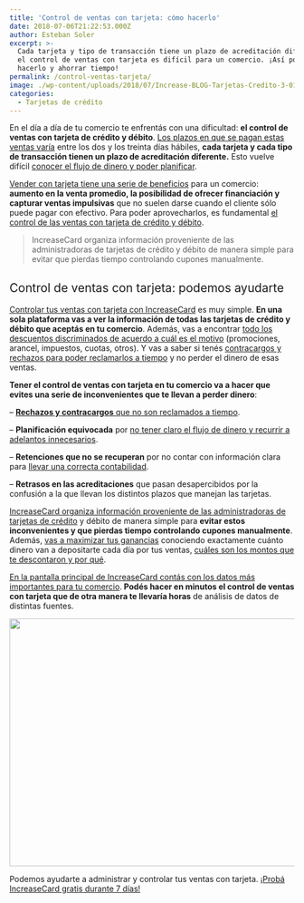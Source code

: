 ```yaml
---
title: 'Control de ventas con tarjeta: cómo hacerlo'
date: 2018-07-06T21:22:53.000Z
author: Esteban Soler
excerpt: >-
  Cada tarjeta y tipo de transacción tiene un plazo de acreditación diferente,
  el control de ventas con tarjeta es difícil para un comercio. ¡Así podés
  hacerlo y ahorrar tiempo!
permalink: /control-ventas-tarjeta/
image: ./wp-content/uploads/2018/07/Increase-BLOG-Tarjetas-Credito-3-01.png
categories:
  - Tarjetas de crédito
---
```

<span style="font-weight: 400;">En el día a día de tu comercio te enfrentás con una dificultad: </span>**el control de ventas con tarjeta de crédito y débito**<span style="font-weight: 400;">. </span>[<span style="font-weight: 400;">Los plazos en que se pagan estas ventas varía</span>](https://increasecard.com/como-se-cuando-y-cuanto-dinero-se-depositara-en-mi-cuenta-por-las-ventas-con-tarjeta/) <span style="font-weight: 400;">entre los dos y los treinta días hábiles, <strong>cada tarjeta y cada tipo de transacción tienen un plazo de acreditación diferente.</strong> Esto vuelve difícil </span>[<span style="font-weight: 400;">conocer el flujo de dinero y poder planificar</span>](https://increasecard.com/como-hacer-un-plan-de-negocios/)<span style="font-weight: 400;">. </span>

[<span style="font-weight: 400;">Vender con tarjeta tiene una serie de beneficios</span>](https://www.increasecard.com/conviene-vender-con-tarjeta-de-credito-o-no/) <span style="font-weight: 400;">para un comercio: </span>**aumento en la venta promedio, la posibilidad de ofrecer financiación y capturar ventas impulsivas** <span style="font-weight: 400;">que no suelen darse cuando el cliente sólo puede pagar con efectivo. Para poder aprovecharlos, es fundamental </span>[<span style="font-weight: 400;">el control de las ventas con tarjeta de crédito y débito</span>](https://increasecard.com/ventas-tarjeta-credito-controlar-las-transacciones-no-perder-dinero/)<span style="font-weight: 400;">.</span>

> **<span style="font-weight: 400;">IncreaseCard organiza información proveniente de las administradoras de tarjetas de crédito</span> <span style="font-weight: 400;">y débito de manera simple para evitar que pierdas tiempo controlando cupones manualmente.</span>**

## <span style="font-weight: 400;">Control de ventas con tarjeta: podemos ayudarte </span>

[<span style="font-weight: 400;">Controlar tus ventas con tarjeta con IncreaseCard</span>](https://increasecard.com/controla-tus-ventas-tarjeta-increasecard/) <span style="font-weight: 400;">es muy simple. <strong>En una sola plataforma vas a ver la información de todas las tarjetas de crédito y débito que aceptás en tu comercio</strong>. Además, </span>vas a encontrar [todo los descuentos discriminados de acuerdo a cuál es el motivo](https://www.increasecard.com/los-comercios-y-las-tarjetas-de-credito-los-4-costos-asociados/) <span style="font-weight: 400;">(promociones, arancel, impuestos, cuotas, otros). Y vas a saber si tenés </span>[<span style="font-weight: 400;">contracargos y rechazos para poder reclamarlos a tiempo</span>](https://increasecard.com/reclamar-contracargo-tarjeta-credito/) <span style="font-weight: 400;">y no perder el dinero de esas ventas. </span>

**Tener el control de ventas con tarjeta en tu comercio va a hacer que evites una serie de inconvenientes que te llevan a perder dinero**<span style="font-weight: 400;">:</span>

<span style="font-weight: 400;">&#8211; </span>[**Rechazos y contracargos** <span style="font-weight: 400;">que no son reclamados a tiempo</span>](https://increasecard.com/rechazos-y-contracargos-de-tarjeta-de-credito-como-reclamar/)<span style="font-weight: 400;">.</span>

<span style="font-weight: 400;">&#8211; </span>**Planificación equivocada** <span style="font-weight: 400;">por </span>[<span style="font-weight: 400;">no tener claro el flujo de dinero y recurrir a adelantos innecesarios</span>](https://www.increasecard.com/como-se-cuando-y-cuanto-dinero-se-depositara-en-mi-cuenta-por-las-ventas-con-tarjeta/)<span style="font-weight: 400;">. </span>

<span style="font-weight: 400;">&#8211; </span>**Retenciones que no se recuperan** <span style="font-weight: 400;">por no contar con información clara para </span>[<span style="font-weight: 400;">llevar una correcta contabilidad</span>](https://increasecard.com/estas-llevando-bien-contabilidad-negocio/)<span style="font-weight: 400;">. </span>

<span style="font-weight: 400;">&#8211; </span>**Retrasos en las acreditaciones** <span style="font-weight: 400;">que pasan desapercibidos por la confusión a la que llevan los distintos plazos que manejan las tarjetas.</span>

[<span style="font-weight: 400;">IncreaseCard organiza información proveniente de las administradoras de tarjetas de crédito</span>](https://increasecard.com/controla-tus-ventas-tarjeta-increasecard/) <span style="font-weight: 400;">y débito de manera simple para <strong>evitar estos inconvenientes y que pierdas tiempo controlando cupones manualmente</strong>. Además, </span>[<span style="font-weight: 400;">vas a maximizar tus ganancias</span>](https://www.increasecard.com/3-mitos-y-verdades-de-vender-con-tarjeta/) <span style="font-weight: 400;">conociendo exactamente cuánto dinero van a depositarte cada día por tus ventas, </span>[<span style="font-weight: 400;">cuáles son los montos que te descontaron y por qué</span>](https://www.increasecard.com/los-comercios-y-las-tarjetas-de-credito-los-4-costos-asociados/)<span style="font-weight: 400;">. </span>

[<span style="font-weight: 400;">En la pantalla principal de IncreaseCard contás con los datos más importantes para tu comercio</span>](https://increasecard.com/controla-tus-ventas-tarjeta-increasecard/)<span style="font-weight: 400;">.<strong> Podés hacer en minutos el control de ventas con tarjeta que de otra manera te llevaría horas</strong> de análisis de datos de distintas fuentes. </span>

[<img class="aligncenter wp-image-4735 size-full" src="https://d1nzec96y7u1ro.cloudfront.net/wp-content/uploads/2018/08/07165336/Banner-News-01.png" alt="" width="885" height="437" srcset="https://d1nzec96y7u1ro.cloudfront.net/wp-content/uploads/2018/08/07165336/Banner-News-01.png 885w, https://d1nzec96y7u1ro.cloudfront.net/wp-content/uploads/2018/08/07165336/Banner-News-01-300x148.png 300w, https://d1nzec96y7u1ro.cloudfront.net/wp-content/uploads/2018/08/07165336/Banner-News-01-768x379.png 768w" sizes="(max-width: 885px) 100vw, 885px" />](http://bit.ly/2DrKzun)

<span style="font-weight: 400;">Podemos ayudarte a administrar y controlar tus ventas con tarjeta. </span>[<span style="font-weight: 400;">¡Probá IncreaseCard gratis durante 7 días!</span>](http://bit.ly/2DrKzun)
